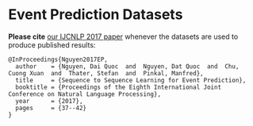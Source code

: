 # Event Prediction Datasets

**Please cite** [our IJCNLP 2017 paper](http://www.aclweb.org/anthology/I17-2007) whenever the datasets are used to produce published results:

    @InProceedings{Nguyen2017EP,
      author    = {Nguyen, Dai Quoc  and  Nguyen, Dat Quoc  and  Chu, Cuong Xuan  and  Thater, Stefan  and  Pinkal, Manfred},
      title     = {Sequence to Sequence Learning for Event Prediction},
      booktitle = {Proceedings of the Eighth International Joint Conference on Natural Language Processing},
      year      = {2017},
      pages     = {37--42}
    }

